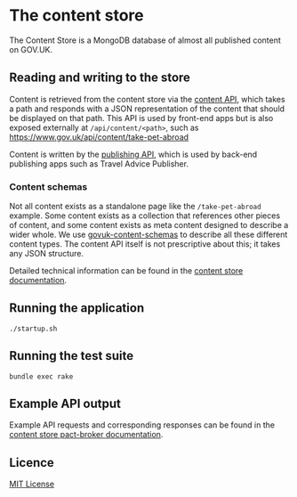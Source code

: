 # The content store

The Content Store is a MongoDB database of almost all published content on GOV.UK.

## Reading and writing to the store

Content is retrieved from the content store via the [content API][content-api-docs],
which takes a path and responds with a JSON representation of the content that should
be displayed on that path. This API is used by front-end apps but is also exposed externally
at `/api/content/<path>`, such as https://www.gov.uk/api/content/take-pet-abroad

Content is written by the [publishing API][publishing-api-docs], which is used by
back-end publishing apps such as Travel Advice Publisher.

### Content schemas

Not all content exists as a standalone page like the `/take-pet-abroad` example. Some
content exists as a collection that references other pieces of content, and some content
exists as meta content designed to describe a wider whole. We use
[govuk-content-schemas] to describe all these different content
types. The content API itself is not prescriptive about this; it takes any JSON structure.

Detailed technical information can be found in the
[content store documentation][content-store-docs].

## Running the application

`./startup.sh`

## Running the test suite

`bundle exec rake`

## Example API output

Example API requests and corresponding responses can be found in the
[content store pact-broker documentation][pact-broker-docs].

## Licence

[MIT License](https://github.com/alphagov/content-store/blob/master/LICENSE)

[content-api-docs]: https://content-api.publishing.service.gov.uk/
[content-store-docs]: https://github.com/alphagov/content-store/blob/master/doc/technical-information.md
[govuk-content-schemas]: https://github.com/alphagov/govuk-content-schemas
[pact-broker-docs]: https://pact-broker.cloudapps.digital/pacts/provider/Content%20Store/consumer/Publishing%20API/latest
[publishing-api-docs]: https://docs.publishing.service.gov.uk/apps/publishing-api.html
